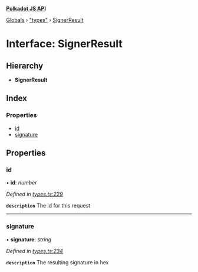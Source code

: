 **[Polkadot JS API](../README.md)**

[Globals](../globals.md) › [&quot;types&quot;](../modules/_types_.md) › [SignerResult](_types_.signerresult.md)

# Interface: SignerResult

## Hierarchy

* **SignerResult**

## Index

### Properties

* [id](_types_.signerresult.md#id)
* [signature](_types_.signerresult.md#signature)

## Properties

###  id

• **id**: *number*

*Defined in [types.ts:229](https://github.com/polkadot-js/api/blob/587c988/packages/api/src/types.ts#L229)*

**`description`** The id for this request

___

###  signature

• **signature**: *string*

*Defined in [types.ts:234](https://github.com/polkadot-js/api/blob/587c988/packages/api/src/types.ts#L234)*

**`description`** The resulting signature in hex